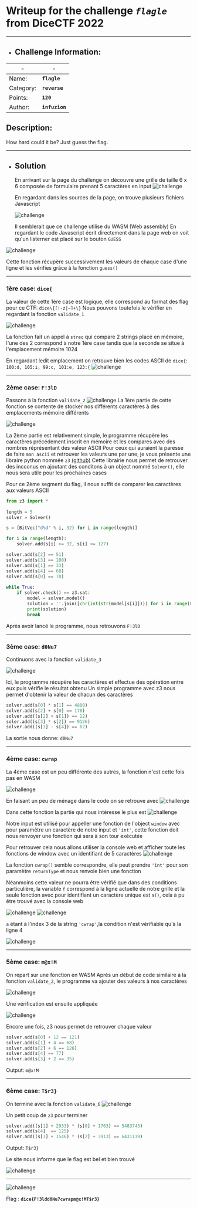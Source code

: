 # Writeup for the challenge **_`flagle`_** from DiceCTF 2022
----
- ## Challenge Information:

| - | - |
| ----------- | ----------- |
| Name: | **`flagle`** |
| Category: | **`reverse`** |
| Points: | **`120`**|
| Author: | **`infuzion`**|

## Description:
How hard could it be? Just guess the flag.
  

---

- ## Solution
  En arrivant sur la page du challenge on découvre une grille de taille 6 x 6 composée de formulaire prenant 5 caractères en input
  ![challenge](https://raw.githubusercontent.com/2600-CTF/Write-Up/master/CTF/DiceCTF%202022/Reverse/flagle/img/challenge.png)
  
  En regardant dans les sources de la page, on trouve plusieurs fichiers Javascript
  
  ![challenge](https://raw.githubusercontent.com/2600-CTF/Write-Up/master/CTF/DiceCTF%202022/Reverse/flagle/img/tree.png)
  
  Il semblerait que ce challenge utilise du WASM (Web assembly)
En regardant le code Javascript écrit directement dans la page web on voit qu'un listerner est placé sur le bouton `GUESS`

![challenge](https://raw.githubusercontent.com/2600-CTF/Write-Up/master/CTF/DiceCTF%202022/Reverse/flagle/img/guess.png)

Cette fonction récupère successivement les valeurs de chaque case d'une ligne et les vérifies grâce à la fonction `guess()`

---

### 1ère case: `dice{`
La valeur de cette 1ère case est logique, elle correspond au format des flag pour ce CTF: `dice\{[!-z|~]+\}`
Nous pouvons toutefois le vérifier en regardant la fonction `validate_1`

![challenge](https://raw.githubusercontent.com/2600-CTF/Write-Up/master/CTF/DiceCTF%202022/Reverse/flagle/img/validate1.png)

La fonction fait un appel à `streq` qui compare 2 strings placé en mémoire, l'une des 2 correspond à notre 1ère case tandis que la seconde se situe à l'emplacement mémoire 1024

En regardant ledit emplacement on retrouve bien les codes ASCII de `dice{`: `100:d, 105:i, 99:c, 101:e, 123:{`
![challenge](https://raw.githubusercontent.com/2600-CTF/Write-Up/master/CTF/DiceCTF%202022/Reverse/flagle/img/v1.png)

---

### 2ème case: `F!3lD`

Passons à la fonction `validate_2`
![challenge](https://raw.githubusercontent.com/2600-CTF/Write-Up/master/CTF/DiceCTF%202022/Reverse/flagle/img/v2-1.png)
La 1ère partie de cette fonction se contente de stocker nos différents caractères à des emplacements mémoire différents

![challenge](https://raw.githubusercontent.com/2600-CTF/Write-Up/master/CTF/DiceCTF%202022/Reverse/flagle/img/v2-2.png)

La 2ème partie est relativement simple, le programme récupère les caractères précédement inscrit en mémoire et les compares avec des nombres réprésentant des valeur ASCII
Pour ceux  qui auraient la paresse de faire `man ascii` et retrouver les valeurs une par une, je vous présente une libraire python nommée `z3` [(github)](https://github.com/Z3Prover/z3)
Cette librairie nous permet de retrouver des incconus en ajoutant des conditons à un object nommé `Solver()`, elle nous sera utile pour les prochaines cases

Pour ce 2ème segment du flag, il nous suffit de comparer les caractères aux valeurs ASCII

```python
from z3 import *
 
length = 5
solver = Solver()

s = [BitVec("d%d" % i, 32) for i in range(length)]

for i in range(length):
    solver.add(s[i] >= 32, s[i] <= 127)

solver.add(s[2] == 51)
solver.add(s[3] == 108)
solver.add(s[1] == 33)
solver.add(s[4] == 68)
solver.add(s[0] == 70)
 
while True:
    if solver.check() == z3.sat:
        model = solver.model()
        solution = ''.join([chr(int(str(model[s[i]]))) for i in range(0, length)])
        print(solution)
        break
```

Après avoir lancé le programme, nous retrouvons `F!3lD`

---
### 3ème case: `d0Nu7`

Continuons avec la fonction `validate_3`

![challenge](https://raw.githubusercontent.com/2600-CTF/Write-Up/master/CTF/DiceCTF%202022/Reverse/flagle/img/v3.png)

Ici, le programme récupère les caractères et effectue des opération entre eux puis vérifie le résultat obtenu
Un simple programme avec z3 nous permet d'obtenir la valeur de chacun des caractères
```python
solver.add(s[0] * s[1] == 4800)
solver.add(s[2] + s[0] == 178)
solver.add((s[2] + s[1]) == 12)
soler.add((s[3] * s[2]) == 9126)
solver.add((s[3] - s[4]) == 62)
```

La sortie nous donne: `d0Nu7` 


---
### 4ème case: `cwrap`

La 4ème case est un peu différente des autres, la fonction n'est cette fois pas en WASM

![challenge](https://raw.githubusercontent.com/2600-CTF/Write-Up/master/CTF/DiceCTF%202022/Reverse/flagle/img/function4.png)

En faisant un peu de ménage dans le code on se retrouve avec
![challenge](https://raw.githubusercontent.com/2600-CTF/Write-Up/master/CTF/DiceCTF%202022/Reverse/flagle/img/reversed_4.png)

Dans cette fonction la partie qui nous intéresse le plus est
![challenge](https://raw.githubusercontent.com/2600-CTF/Write-Up/master/CTF/DiceCTF%202022/Reverse/flagle/img/reverse_4_window.png
)

Notre input est utilisé pour appeller une fonction de l'object `window` avec pour paramètre un caractère de notre input et `'int'`, cette fonction doit nous renvoyer une fonction qui sera à son tour exécutée

Pour retrouver cela nous allons utiliser la console web et afficher toute les fonctions de window avec un identifiant de 5 caractères
![challenge](https://raw.githubusercontent.com/2600-CTF/Write-Up/master/CTF/DiceCTF%202022/Reverse/flagle/img/find_function.png
)

La fonction `cwrap()` semble correspondre, elle peut prendre `'int'` pour son paramètre `returnType` et nous renvoie bien une fonction

Néanmoins cette valeur ne pourra être vérifié que dans des conditions particulière, la variable `f` correspond à la ligne actuelle de  notre grille et la seule fonction avec pour identifiant un caractère unique est `a()`, cela à pu être trouvé avec la console  web

![challenge](https://raw.githubusercontent.com/2600-CTF/Write-Up/master/CTF/DiceCTF%202022/Reverse/flagle/img/find_char.png
)
![challenge](https://raw.githubusercontent.com/2600-CTF/Write-Up/master/CTF/DiceCTF%202022/Reverse/flagle/img/result_char.png
)

`a` étant à l'index 3 de la string `'cwrap'`,la condition n'est vérifiable qu'à la ligne 4

![challenge](https://raw.githubusercontent.com/2600-CTF/Write-Up/master/CTF/DiceCTF%202022/Reverse/flagle/img/challenge_line_4.png
)

---
### 5ème case: `m@x!M`

On repart sur une fonction en WASM
Après un début de code similaire à la fonction `validate_2`, le programme va ajouter des valeurs à nos caractères

![challenge](https://raw.githubusercontent.com/2600-CTF/Write-Up/master/CTF/DiceCTF%202022/Reverse/flagle/img/v5-1.png)

Une vérification est ensuite appliquée

![challenge](https://raw.githubusercontent.com/2600-CTF/Write-Up/master/CTF/DiceCTF%202022/Reverse/flagle/img/v5-2.png)

Encore une fois, z3 nous permet de retrouver chaque valeur

```python
solver.add(s[0] + 12 == 121)
solver.add(s[1] + 4 == 68)
solver.add(s[2] + 6 == 126)
solver.add(s[4] == 77)
solver.add(s[3] + 2 == 35)
```
Output: `m@x!M`

---
### 6ème case: `T$r3}`

On termine avec la fonction `validate_6`
![challenge](https://raw.githubusercontent.com/2600-CTF/Write-Up/master/CTF/DiceCTF%202022/Reverse/flagle/img/v6.png)

Un petit coup de `z3` pour terminer

```python
solver.add((s[1] + 2933) * (s[0] + 1763) == 5483743)
solver.add(s[4]  == 125)
solver.add((s[3] + 1546) * (s[2] + 3913) == 6431119)
```
Output: `T$r3}`

Le site nous informe que le flag est bel et bien trouvé

![challenge](https://raw.githubusercontent.com/2600-CTF/Write-Up/master/CTF/DiceCTF%202022/Reverse/flagle/img/result.png)

---
![challenge](https://raw.githubusercontent.com/2600-CTF/Write-Up/master/CTF/DiceCTF%202022/Reverse/flagle/img/result2.png)

Flag : **`dice{F!3ldd0Nu7cwrapm@x!MT$r3}`**
